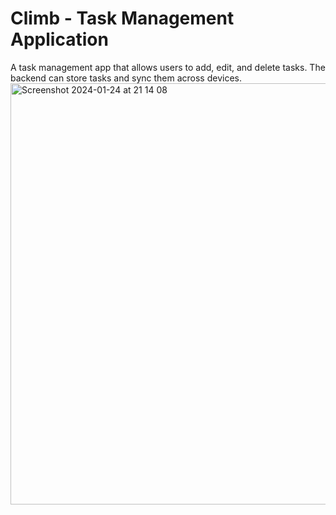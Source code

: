 # Climb - Task Management Application
A task management app that allows users to add, edit, and delete tasks. The backend can store tasks and sync them across devices.
<img width="674" alt="Screenshot 2024-01-24 at 21 14 08" src="https://github.com/poorvaja-sathasivam/climb/assets/82411624/9686be68-dc03-42ac-ac45-9bbcee6727de">
